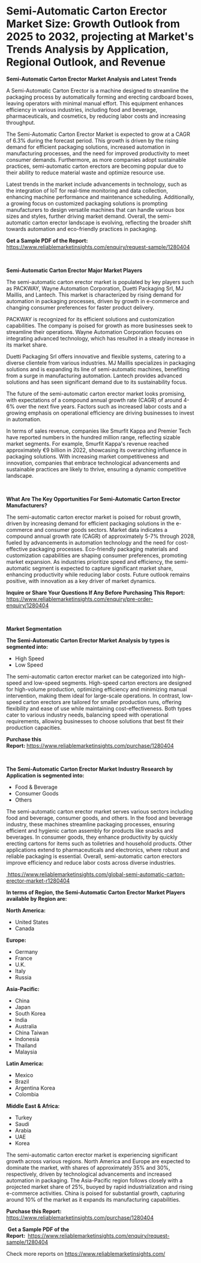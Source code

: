 <p><h1>Semi-Automatic Carton Erector Market Size: Growth Outlook from 2025 to 2032, projecting at Market's Trends Analysis by Application, Regional Outlook, and Revenue</h1></p><p><strong>Semi-Automatic Carton Erector Market Analysis and Latest Trends</strong></p>
<p><p>A Semi-Automatic Carton Erector is a machine designed to streamline the packaging process by automatically forming and erecting cardboard boxes, leaving operators with minimal manual effort. This equipment enhances efficiency in various industries, including food and beverage, pharmaceuticals, and cosmetics, by reducing labor costs and increasing throughput.</p><p>The Semi-Automatic Carton Erector Market is expected to grow at a CAGR of 6.3% during the forecast period. This growth is driven by the rising demand for efficient packaging solutions, increased automation in manufacturing processes, and the need for improved productivity to meet consumer demands. Furthermore, as more companies adopt sustainable practices, semi-automatic carton erectors are becoming popular due to their ability to reduce material waste and optimize resource use.</p><p>Latest trends in the market include advancements in technology, such as the integration of IoT for real-time monitoring and data collection, enhancing machine performance and maintenance scheduling. Additionally, a growing focus on customized packaging solutions is prompting manufacturers to design versatile machines that can handle various box sizes and styles, further driving market demand. Overall, the semi-automatic carton erector landscape is evolving, reflecting the broader shift towards automation and eco-friendly practices in packaging.</p></p>
<p><strong>Get a Sample PDF of the Report:&nbsp;</strong> <a href="https://www.reliablemarketinsights.com/enquiry/request-sample/1280404?utm_campaign=3268&utm_medium=2&utm_source=Github&utm_content=ia&utm_term=24032025&utm_id=semi-automatic-carton-erector">https://www.reliablemarketinsights.com/enquiry/request-sample/1280404</a></p>
<p>&nbsp;</p>
<p><strong>Semi-Automatic Carton Erector Major Market Players</strong></p>
<p><p>The semi-automatic carton erector market is populated by key players such as PACKWAY, Wayne Automation Corporation, Duetti Packaging Srl, MJ Maillis, and Lantech. This market is characterized by rising demand for automation in packaging processes, driven by growth in e-commerce and changing consumer preferences for faster product delivery.</p><p>PACKWAY is recognized for its efficient solutions and customization capabilities. The company is poised for growth as more businesses seek to streamline their operations. Wayne Automation Corporation focuses on integrating advanced technology, which has resulted in a steady increase in its market share.</p><p>Duetti Packaging Srl offers innovative and flexible systems, catering to a diverse clientele from various industries. MJ Maillis specializes in packaging solutions and is expanding its line of semi-automatic machines, benefiting from a surge in manufacturing automation. Lantech provides advanced solutions and has seen significant demand due to its sustainability focus.</p><p>The future of the semi-automatic carton erector market looks promising, with expectations of a compound annual growth rate (CAGR) of around 4-6% over the next five years. Factors such as increased labor costs and a growing emphasis on operational efficiency are driving businesses to invest in automation.</p><p>In terms of sales revenue, companies like Smurfit Kappa and Premier Tech have reported numbers in the hundred million range, reflecting sizable market segments. For example, Smurfit Kappa's revenue reached approximately €9 billion in 2022, showcasing its overarching influence in packaging solutions. With increasing market competitiveness and innovation, companies that embrace technological advancements and sustainable practices are likely to thrive, ensuring a dynamic competitive landscape.</p></p>
<p>&nbsp;</p>
<p><strong>What Are The Key Opportunities For Semi-Automatic Carton Erector Manufacturers?</strong></p>
<p><p>The semi-automatic carton erector market is poised for robust growth, driven by increasing demand for efficient packaging solutions in the e-commerce and consumer goods sectors. Market data indicates a compound annual growth rate (CAGR) of approximately 5-7% through 2028, fueled by advancements in automation technology and the need for cost-effective packaging processes. Eco-friendly packaging materials and customization capabilities are shaping consumer preferences, promoting market expansion. As industries prioritize speed and efficiency, the semi-automatic segment is expected to capture significant market share, enhancing productivity while reducing labor costs. Future outlook remains positive, with innovation as a key driver of market dynamics.</p></p>
<p><strong>Inquire or Share Your Questions If Any Before Purchasing This Report:</strong> <a href="https://www.reliablemarketinsights.com/enquiry/pre-order-enquiry/1280404?utm_campaign=3268&utm_medium=2&utm_source=Github&utm_content=ia&utm_term=24032025&utm_id=semi-automatic-carton-erector">https://www.reliablemarketinsights.com/enquiry/pre-order-enquiry/1280404</a></p>
<p>&nbsp;</p>
<p><strong>Market Segmentation</strong></p>
<p><strong>The Semi-Automatic Carton Erector Market Analysis by types is segmented into:</strong></p>
<p><ul><li>High Speed</li><li>Low Speed</li></ul></p>
<p><p>The semi-automatic carton erector market can be categorized into high-speed and low-speed segments. High-speed carton erectors are designed for high-volume production, optimizing efficiency and minimizing manual intervention, making them ideal for large-scale operations. In contrast, low-speed carton erectors are tailored for smaller production runs, offering flexibility and ease of use while maintaining cost-effectiveness. Both types cater to various industry needs, balancing speed with operational requirements, allowing businesses to choose solutions that best fit their production capacities.</p></p>
<p><strong>Purchase this Report:&nbsp;</strong><a href="https://www.reliablemarketinsights.com/purchase/1280404?utm_campaign=3268&utm_medium=2&utm_source=Github&utm_content=ia&utm_term=24032025&utm_id=semi-automatic-carton-erector">https://www.reliablemarketinsights.com/purchase/1280404</a></p>
<p>&nbsp;</p>
<p><strong>The Semi-Automatic Carton Erector Market Industry Research by Application is segmented into:</strong></p>
<p><ul><li>Food & Beverage</li><li>Consumer Goods</li><li>Others</li></ul></p>
<p><p>The semi-automatic carton erector market serves various sectors including food and beverage, consumer goods, and others. In the food and beverage industry, these machines streamline packaging processes, ensuring efficient and hygienic carton assembly for products like snacks and beverages. In consumer goods, they enhance productivity by quickly erecting cartons for items such as toiletries and household products. Other applications extend to pharmaceuticals and electronics, where robust and reliable packaging is essential. Overall, semi-automatic carton erectors improve efficiency and reduce labor costs across diverse industries.</p></p>
<p><a href="https://www.reliablemarketinsights.com/global-semi-automatic-carton-erector-market-r1280404?utm_campaign=3268&utm_medium=2&utm_source=Github&utm_content=ia&utm_term=24032025&utm_id=semi-automatic-carton-erector">&nbsp;https://www.reliablemarketinsights.com/global-semi-automatic-carton-erector-market-r1280404</a></p>
<p><strong>In terms of Region, the Semi-Automatic Carton Erector Market Players available by Region are:</strong></p>
<p>
    <p> <strong> North America: </strong>
        <ul>
            <li>United States</li>
            <li>Canada</li>
        </ul>
        </p> 
    <p> <strong> Europe: </strong>
        <ul>
            <li>Germany</li>
            <li>France</li>
            <li>U.K.</li>
            <li>Italy</li>
            <li>Russia</li>
        </ul>
        </p> 
    <p> <strong> Asia-Pacific: </strong>
        <ul>
            <li>China</li>
            <li>Japan</li>
            <li>South Korea</li>
            <li>India</li>
            <li>Australia</li>
            <li>China Taiwan</li>
            <li>Indonesia</li>
            <li>Thailand</li>
            <li>Malaysia</li>
        </ul>
        </p> 
    <p> <strong> Latin America: </strong>
        <ul>
            <li>Mexico</li>
            <li>Brazil</li>
            <li>Argentina Korea</li>
            <li>Colombia</li>
        </ul>
        </p> 
    <p> <strong> Middle East & Africa: </strong>
        <ul>
            <li>Turkey</li>
            <li>Saudi</li>
            <li>Arabia</li>
            <li>UAE</li>
            <li>Korea</li>
        </ul>
    </p>
    </p>
<p><p>The semi-automatic carton erector market is experiencing significant growth across various regions. North America and Europe are expected to dominate the market, with shares of approximately 35% and 30%, respectively, driven by technological advancements and increased automation in packaging. The Asia-Pacific region follows closely with a projected market share of 25%, buoyed by rapid industrialization and rising e-commerce activities. China is poised for substantial growth, capturing around 10% of the market as it expands its manufacturing capabilities.</p></p>
<p><strong>Purchase this Report: </strong><a href="https://www.reliablemarketinsights.com/purchase/1280404?utm_campaign=3268&utm_medium=2&utm_source=Github&utm_content=ia&utm_term=24032025&utm_id=semi-automatic-carton-erector">https://www.reliablemarketinsights.com/purchase/1280404</a></p>
<p>&nbsp;<strong>Get a Sample PDF of the Report:&nbsp;&nbsp;</strong><a href="https://www.reliablemarketinsights.com/enquiry/request-sample/1280404?utm_campaign=3268&utm_medium=2&utm_source=Github&utm_content=ia&utm_term=24032025&utm_id=semi-automatic-carton-erector">https://www.reliablemarketinsights.com/enquiry/request-sample/1280404</a></p>
<p><strong></strong></p>
<p>Check more reports on <a href="https://www.reliablemarketinsights.com/?utm_campaign=3268&utm_medium=2&utm_source=Github&utm_content=ia&utm_term=24032025&utm_id=semi-automatic-carton-erector">https://www.reliablemarketinsights.com/</a></p>
